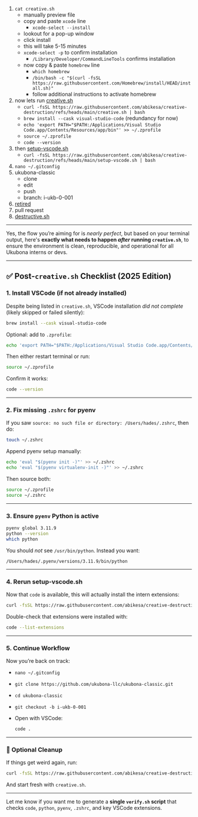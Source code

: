 1. `cat creative.sh`
   - manually preview file
   - copy and paste `xcode` line
      - `xcode-select --install` 
   - lookout for a pop-up window
   - click install
   - this will take 5-15 minutes
   - `xcode-select -p` to confirm installation
      - `/Library/Developer/CommandLineTools` confirms installation
   - now copy & paste `homebrew` line
      - `which homebrew` 
      - `/bin/bash -c "$(curl -fsSL https://raw.githubusercontent.com/Homebrew/install/HEAD/install.sh)"`
      - follow additional instructions to activate homebrew
2. now lets run [creative.sh](https://raw.githubusercontent.com/abikesa/creative-destruction/refs/heads/main/creative.sh)
   - `curl -fsSL https://raw.githubusercontent.com/abikesa/creative-destruction/refs/heads/main/creative.sh | bash`
   - `brew install --cask visual-studio-code` (redundancy for now)
   - `echo 'export PATH="$PATH:/Applications/Visual Studio Code.app/Contents/Resources/app/bin"' >> ~/.zprofile`
   - `source ~/.zprofile`
   - `code --version`
3. then [setup-vscode.sh](https://raw.githubusercontent.com/abikesa/creative-destruction/refs/heads/main/setup-vscode.sh)
   - `curl -fsSL https://raw.githubusercontent.com/abikesa/creative-destruction/refs/heads/main/setup-vscode.sh | bash`
4. `nano ~/.gitconfig`
5. ukubona-classic
   - clone
   - edit
   - push
   - branch: i-ukb-0-001
6. [retired](https://ukubona-llc.github.io/vscode/)
7. pull request
8. [destructive.sh](https://raw.githubusercontent.com/abikesa/creative-destruction/refs/heads/main/destructive.sh)

---

Yes, the flow you’re aiming for is *nearly perfect*, but based on your terminal output, here's **exactly what needs to happen *after* running `creative.sh`**, to ensure the environment is clean, reproducible, and operational for all Ukubona interns or devs.

---

## ✅ Post-`creative.sh` Checklist (2025 Edition)

### 1. **Install VSCode (if not already installed)**

Despite being listed in `creative.sh`, VSCode installation *did not complete* (likely skipped or failed silently):

```bash
brew install --cask visual-studio-code
```

Optional: add to `.zprofile`:

```bash
echo 'export PATH="$PATH:/Applications/Visual Studio Code.app/Contents/Resources/app/bin"' >> ~/.zprofile
```

Then either restart terminal or run:

```bash
source ~/.zprofile
```

Confirm it works:

```bash
code --version
```

---

### 2. **Fix missing `.zshrc` for pyenv**

If you saw `source: no such file or directory: /Users/hades/.zshrc`, then do:

```bash
touch ~/.zshrc
```

Append pyenv setup manually:

```bash
echo 'eval "$(pyenv init -)"' >> ~/.zshrc
echo 'eval "$(pyenv virtualenv-init -)"' >> ~/.zshrc
```

Then source both:

```bash
source ~/.zprofile
source ~/.zshrc
```

---

### 3. **Ensure `pyenv` Python is active**

```bash
pyenv global 3.11.9
python --version
which python
```

You should *not* see `/usr/bin/python`. Instead you want:

```
/Users/hades/.pyenv/versions/3.11.9/bin/python
```

---

### 4. **Rerun setup-vscode.sh**

Now that `code` is available, this will actually install the intern extensions:

```bash
curl -fsSL https://raw.githubusercontent.com/abikesa/creative-destruction/refs/heads/main/setup-vscode.sh | bash
```

Double-check that extensions were installed with:

```bash
code --list-extensions
```

---

### 5. **Continue Workflow**

Now you’re back on track:

* `nano ~/.gitconfig`
* `git clone https://github.com/ukubona-llc/ukubona-classic.git`
* `cd ukubona-classic`
* `git checkout -b i-ukb-0-001`
* Open with VSCode:

  ```bash
  code .
  ```

---

### 🧨 Optional Cleanup

If things get weird again, run:

```bash
curl -fsSL https://raw.githubusercontent.com/abikesa/creative-destruction/refs/heads/main/destructive.sh | bash
```

And start fresh with `creative.sh`.

---

Let me know if you want me to generate a **single `verify.sh` script** that checks `code`, `python`, `pyenv`, `.zshrc`, and key VSCode extensions.
